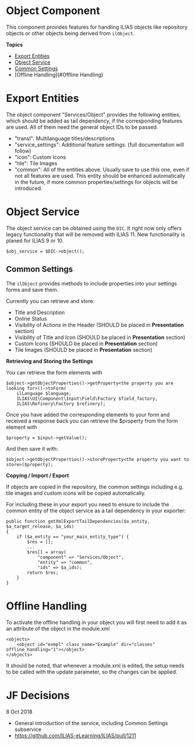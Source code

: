# Object Component

This component provides features for handling ILIAS objects like repository
objects or other objects being derived from `ilObject`.

**Topics**

- [Export Entities](#Export-Entities)
- [Object Service](#Object-Service)
- [Common Settings](#Common-Settings)
- [Offline Handling](#Offline Handling)


# Export Entities

The object component "Services/Object" provides the following entities, which
should be added as tail dependency, if the corresponding features are used.
All of them need the general object IDs to be passed.

- "transl": Multilanguage titles/descriptions
- "service_settings": Additional feature settings. (full documentation will follow)
- "icon": Custom Icons
- "tile": Tile Images
- "common": All of the entities above. Usually save to use this one,
even if not all features are used. This entity should be enhanced automatically
in the future, if more common properties/settings for objects will be introduced.

# Object Service


The object service can be obtained using the `DIC`. It right now only offers legacy
functionality that will be removed with ILIAS 11. New functionality is planed for
ILIAS 9 or 10.

```
$obj_service = $DIC->object();
```

## Common Settings

The `ilObject` provides methods to include properties into your settings
forms and save them.

Currently you can retrieve and store:
* Title and Description
* Online Status
* Visibility of Actions in the Header (SHOULD be placed in **Presentation** section)
* Visibility of Title and Icon (SHOULD be placed in **Presentation** section)
* Custom Icons (SHOULD be placed in **Presentation** section)
* Tile Images (SHOULD be placed in **Presentation** section)

**Retrieving and Storing the Settings**

You can retrieve the form elements with

```
$object->getObjectProperties()->getProperty<the property you are looking for>()->toForm(
    ilLanguage $language,
    ILIAS\UI\Component\Input\Field\Factory $field_factory,
    ILIAS\Refinery\Factory $refinery);
```

Once you have added the corresponding elements to your form and received a
response back you can retrieve the $property from the form element with

```
$property = $input->getValue();
```

And then save it with:

```
$object->getObjectProperties()->storeProperty<the property you want to store>($property);
```


**Copying / Import / Export**

If objects are copied in the repository, the common settings including e.g.
tile images and custom icons will be copied automatically.

For including these in your export you need to ensure to include the common
entity of the object service as a tail dependency in your exporter:

```
public function getXmlExportTailDependencies($a_entity, $a_target_release, $a_ids)
{
    if ($a_entity == "your_main_entity_type") {
        $res = [];
        ...
        $res[] = array(
            "component" => "Services/Object",
            "entity" => "common",
            "ids" => $a_ids);
        return $res;
    }
}
```

# Offline Handling

To activate the offline handling in your object you will first need to add
it as an attribute of the object in the module.xml

```
<objects>
    <object id="exmpl" class_name="Example" dir="classes" offline_handling="1"></object>
</objects>
```

It should be noted, that whenever a module.xml is edited, the setup needs to be
called with the update parameter, so the changes can be applied.


# JF Decisions

8 Oct 2018

- General introduction of the service, including Common Settings subservice
- https://github.com/ILIAS-eLearning/ILIAS/pull/1211
